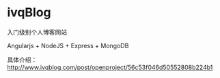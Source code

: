 # ivqBlog

入门级别个人博客网站

Angularjs + NodeJS + Express + MongoDB

具体介绍：http://www.ivqblog.com/post/openproject/56c53f046d50552808b224b1

